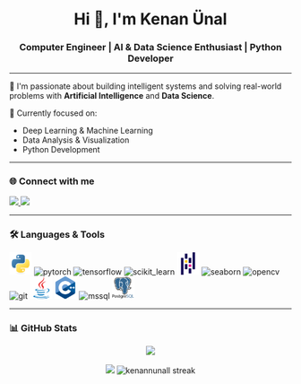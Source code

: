 <h1 align="center">Hi 👋, I'm Kenan Ünal</h1>
<h3 align="center">Computer Engineer | AI & Data Science Enthusiast | Python Developer</h3>

---

🎯 I'm passionate about building intelligent systems and solving real-world problems with **Artificial Intelligence** and **Data Science**.

🔭 Currently focused on:
- Deep Learning & Machine Learning
- Data Analysis & Visualization
- Python Development

---

### 🌐 Connect with me
<p align="left">
  <a href="https://linkedin.com/in/kenan-unal" target="_blank">
    <img src="https://img.shields.io/badge/LinkedIn-0077B5?style=for-the-badge&logo=linkedin&logoColor=white" />
  </a>
  <a href="https://kaggle.com/kenannal" target="_blank">
    <img src="https://img.shields.io/badge/Kaggle-20BEFF?style=for-the-badge&logo=kaggle&logoColor=white" />
  </a>
</p>

---

### 🛠️ Languages & Tools
<p align="left">
  <img src="https://raw.githubusercontent.com/devicons/devicon/master/icons/python/python-original.svg" alt="python" width="40" />
  <img src="https://www.vectorlogo.zone/logos/pytorch/pytorch-icon.svg" alt="pytorch" width="40" />
  <img src="https://www.vectorlogo.zone/logos/tensorflow/tensorflow-icon.svg" alt="tensorflow" width="40" />
  <img src="https://upload.wikimedia.org/wikipedia/commons/0/05/Scikit_learn_logo_small.svg" alt="scikit_learn" width="40" />
  <img src="https://raw.githubusercontent.com/devicons/devicon/master/icons/pandas/pandas-original.svg" alt="pandas" width="40" />
  <img src="https://seaborn.pydata.org/_images/logo-mark-lightbg.svg" alt="seaborn" width="40" />
  <img src="https://www.vectorlogo.zone/logos/opencv/opencv-icon.svg" alt="opencv" width="40" />
  <img src="https://www.vectorlogo.zone/logos/git-scm/git-scm-icon.svg" alt="git" width="40" />
  <img src="https://raw.githubusercontent.com/devicons/devicon/master/icons/java/java-original.svg" alt="java" width="40" />
  <img src="https://raw.githubusercontent.com/devicons/devicon/master/icons/cplusplus/cplusplus-original.svg" alt="cplusplus" width="40" />
  <img src="https://www.svgrepo.com/show/303229/microsoft-sql-server-logo.svg" alt="mssql" width="40" />
  <img src="https://raw.githubusercontent.com/devicons/devicon/master/icons/postgresql/postgresql-original-wordmark.svg" alt="postgresql" width="40" />
</p>

---

### 📊 GitHub Stats
<p align="center">
  <img src="https://github-readme-stats.vercel.app/api?username=kenannunall&show_icons=true&theme=tokyonight" />
</p>
<p align="center">
  <img src="https://github-readme-streak-stats.herokuapp.com/?user=kenannunall&theme=tokyonight" />
  <img src="https://github-readme-streak-stats.herokuapp.com/?user=kenannunall&theme=tokyonight" alt="kenannunall streak" />
</p>
